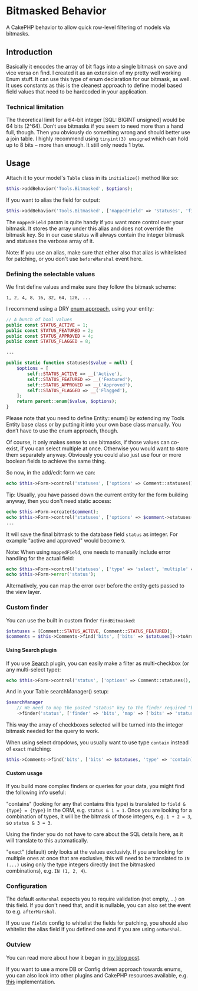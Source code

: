 # Bitmasked Behavior

A CakePHP behavior to allow quick row-level filtering of models via bitmasks.

## Introduction
Basically it encodes the array of bit flags into a single bitmask on save and vice versa on find.
I created it as an extension of my pretty well working Enum stuff. It can use this type of enum declaration for our bitmask, as well.
It uses constants as this is the cleanest approach to define model based field values that need to be hardcoded in your application.

### Technical limitation
The theoretical limit for a 64-bit integer [SQL: BIGINT unsigned] would be 64 bits (2^64).
Don’t use bitmasks if you seem to need more than a hand full, though.
Then you obviously do something wrong and should better use a join table.
I highly recommend using `tinyint(3) unsigned` which can hold up to 8 bits – more than enough. It still only needs 1 byte.


## Usage
Attach it to your model's `Table` class in its `initialize()` method like so:
```php
$this->addBehavior('Tools.Bitmasked', $options);
```

If you want to alias the field for output:
```php
$this->addBehavior('Tools.Bitmasked', ['mappedField' => 'statuses', 'field' => 'status']);
```

The `mappedField` param is quite handy if you want more control over your bitmask.
It stores the array under this alias and does not override the bitmask key.
So in our case status will always contain the integer bitmask and statuses the verbose array of it.

Note: If you use an alias, make sure that either also that alias is whitelisted for patching,
or you don't use `beforeMarshal` event here.

### Defining the selectable values
We first define values and make sure they follow the bitmask scheme:
```
1, 2, 4, 8, 16, 32, 64, 128, ...
```

I recommend using a DRY [enum approach](https://www.dereuromark.de/2010/06/24/static-enums-or-semihardcoded-attributes/), using your entity:
```php
// A bunch of bool values
public const STATUS_ACTIVE = 1;
public const STATUS_FEATURED = 2;
public const STATUS_APPROVED = 4;
public const STATUS_FLAGGED = 8;

...

public static function statuses($value = null) {
    $options = [
        self::STATUS_ACTIVE => __('Active'),
        self::STATUS_FEATURED => __('Featured'),
        self::STATUS_APPROVED => __('Approved'),
        self::STATUS_FLAGGED => __('Flagged'),
    ];
    return parent::enum($value, $options);
}
```

Please note that you need to define Entity::enum() by extending my Tools Entity base class or by putting it into your own base class manually. You don’t have to use the enum approach, though.

Of course, it only makes sense to use bitmasks, if those values can co-exist, if you can select multiple at once. Otherwise you would want to store them separately anyway.
Obviously you could also just use four or more boolean fields to achieve the same thing.

So now, in the add/edit form we can:
```php
echo $this->Form->control('statuses', ['options' => Comment::statuses(), 'multiple' => 'checkbox']);
```

Tip: Usually, you have passed down the current entity for the form building anyway, then you don't need static access:
```php
echo $this->Form->create($comment);
echo $this->Form->control('statuses', ['options' => $comment->statuses(), 'multiple' => 'checkbox']);
...
```

It will save the final bitmask to the database field `status` as integer. For example "active and approved" would become `9`.

Note: When using `mappedField`, one needs to manually include error handling for the actual field:
```php
echo $this->Form->control('statuses', ['type' => 'select', 'multiple' => 'checkbox']);
echo $this->Form->error('status');
```
Alternatively, you can map the error over before the entity gets passed to the view layer.

### Custom finder
You can use the built in custom finder `findBitmasked`:
```php
$statuses = [Comment::STATUS_ACTIVE, Comment::STATUS_FEATURED];
$comments = $this->Comments->find('bits', ['bits' => $statuses])->toArray();
```

#### Using Search plugin
If you use [Search](https://github.com/FriendsOfCake/search/) plugin, you can easily make a filter as multi-checkbox (or any multi-select type):
```php
echo $this->Form->control('status', ['options' => Comment::statuses(), 'multiple' => 'checkbox', 'empty' => ' - no filter - ']);
```

And in your Table searchManager() setup:
```php
$searchManager
    // We need to map the posted "status" key to the finder required "bits" key
    ->finder('status', ['finder' => 'bits', 'map' => ['bits' => 'status']])
```

This way the array of checkboxes selected will be turned into the integer bitmask needed for the query to work.

When using select dropdows, you usually want to use type `contain` instead of `exact` matching:
```php
$this->Comments->find('bits', ['bits' => $statuses, 'type' => 'contain])->toArray();
```

#### Custom usage

If you build more complex finders or queries for your data, you might find the following info useful:

"contains" (looking for any that contains this type) is translated to `field & {type} = {type}` in the ORM, e.g. `status & 1 = 1`.
Once you are looking for a combination of types, it will be the bitmask of those integers, e.g. `1 + 2 = 3`, so `status & 3 = 3`.

Using the finder you do not have to care about the SQL details here, as it will translate to this automatically.

"exact" (default) only looks at the values exclusivly. If you are looking for multiple ones at once that are exclusive, this will need to be translated to `IN (...)` using only the type integers directly (not the bitmasked combinations), e.g. `IN (1, 2, 4`).


### Configuration

The default `onMarshal` expects you to require validation (not empty, ...) on this field.
If you don't need that, and it is nullable, you can also set the event to e.g. `afterMarshal`.

If you use `fields` config to whitelist the fields for patching, you should also whitelist
the alias field if you defined one and if you are using `onMarshal`.

### Outview

You can read more about how it began in [my blog post](https://www.dereuromark.de/2012/02/26/bitmasked-using-bitmasks-in-cakephp/).

If you want to use a more DB or Config driven approach towards enums, you can also look into other plugins and CakePHP resources available, e.g. [this](https://github.com/CakeDC/Enum) implementation.
